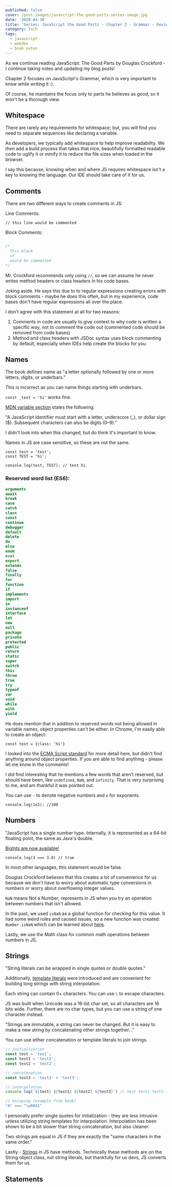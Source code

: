 ```yaml
---
published: false
cover: /post-images/javascript-the-good-parts-series-image.jpg
date: '2020-04-30'
title: 'Series: JavaScript the Good Parts - Chapter 2 - Grammar - Review'
category: Tech
tags:
  - javascript
  - webdev
  - book notes
---
```

As we continue reading JavaScript: The Good Parts by Douglas Crockford - I continue taking notes and updating my blog posts!

Chapter 2 focuses on JavaScript's Grammar, which is very important to know while writing it :). 

Of course, he maintains the focus only to parts he believes as good, so it won't be a thorough view.

## Whitespace
There are rarely any requirements for whitespace; but, you will find you need to separate sequences like declaring a variable. 

As developers, we typically add whitespace to help improve readability. We then add a build process that takes that nice, beautifully formatted readable code to uglify it or minify it to reduce the file sizes when loaded in the browser.

I say this because, knowing when and where JS requires whitespace isn't a key to knowing the language. Our IDE should take care of it for us.

## Comments

There are two different ways to create comments in JS:

Line Comments:

`// this line would be commented`

Block Comments:
```javascript

/*
  This block 
  of
  would be commented
*/
```

Mr. Crockford recommends only using `//`, so we can assume he never writes method headers or class headers in his code bases. 

Joking aside. He says this due to to regular expressions creating errors with block comments - maybe he does this often, but in my experience, code bases don't have regular expressions all over the place.

I don't agree with this statement at all for two reasons:
1. Comments in code are usually to give context to why code is written a specific way, not to comment the code out (commented code should be removed from code bases)
2. Method and class headers with JSDoc syntax uses block commenting by default, especially when IDEs help create the blocks for you. 

## Names

The book defines name as "a letter optionally followed by one or more letters, digits, or underbars."

This is incorrect as you can name things starting with underbars.

`const _test = 'hi'` works fine.

[MDN variable section](https://developer.mozilla.org/en-US/docs/Web/JavaScript/Guide/Grammar_and_types#Declarations) states the following:

"A JavaScript identifier must start with a letter, underscore (_), or dollar sign ($). Subsequent characters can also be digits (0–9)."

I didn't look into when this changed, but do think it's important to know.

Names in JS are case sensitive, so these are not the same.

```
const test = 'test';
const TEST = 'hi';

console.log(test, TEST); // test hi
```

### Reserved word list (ES6):

```javascript
arguments
await
break
case
catch
class
const
continue
debugger
default
delete
do
else
enum
eval
export
extends
false
finally
for
function
if
implements
import
in
instanceof
interface
let
new
null
package
private
protected
public
return
static
super
switch
this
throw
true
try
typeof
var
void
while
with
yield
```

He does mention that in addition to reserved words not being allowed in variable names, object properties can't be either. In Chrome, I'm easily able to create an object:

`const test = {class: 'hi'}`

I looked into the [ECMA Script standard](https://tc39.es/ecma262/#sec-names-and-keywords) for more detail here, but didn't find anything around object properties. If you are able to find anything - please let me know in the comments!

I did find interesting that he mentions a few words that aren't reserved, but should have been, like `undefined`, `NaN`, and `infinity`. That is very surprising to me, and am thankful it was pointed out.

You can use `-` to denote negative numbers and `e` for exponents.

`console.log(1e2); //100`

## Numbers

"JavaScript has a single number type. Internally, it is represented as a 64-bit floating point, the same as Java's double.

[BigInts are now available!](https://developer.mozilla.org/en-US/docs/Web/JavaScript/Reference/Global_Objects/BigInt)

`console.log(3 === 3.0) // true`

In most other languages, this statement would be false.

Douglas Crockford believes that this creates a lot of convenience for us because we don't have to worry about automatic type conversions in numbers or worry about overflowing integer values.

`NaN` means Not a Number, represents in JS when you try an operation between numbers that isn't allowed. 

In the past, we used `isNaN` as a global function for checking for this value. It had some weird rules and caused issues, so a new function was created: `Number.isNaN` which can be learned about [here](https://developer.mozilla.org/en-US/docs/Web/JavaScript/Reference/Global_Objects/Number/isNaN).

Lastly, we use the Math class for common math operations between numbers in JS. 

## Strings

"String literals can be wrapped in single quotes or double quotes." 

Additionally, [template literals](https://developer.mozilla.org/en-US/docs/Web/JavaScript/Reference/Template_literals) were introduced and are convenient for building long strings with string interpolation.

Each string can contain 0+ characters. You can use `\` to escape characters.

JS was built when Unicode was a 16-bit char set, so all characters are 16 bits wide. Further, there are no char types, but you can use a string of one character instead.

"Strings are immutable, a string can never be changed. But it is easy to make a new string by concatenating other strings together..."

You can use either concatenation or template literals to join strings.

```javascript
// initialization
const test = 'test';
const test1 = 'test1';
const test2 = `test2`;

// concatenation
const test3 = 'test3' + 'test3'; 

// interpolation
console.log(`${test} ${test1} ${test2} ${test3}`) // test test1 test2 test3 test3

// escaping (example from book)
"A" === "\u0041"
```

I personally prefer single quotes for initialization - they are less intrusive unless utilizing string templates for interpolation. Interpolation has been shown to be a bit slower than string concatenation, but also cleaner.

Two strings are equal in JS if they are exactly the "same characters in the same order."

Lastly - [Strings](https://developer.mozilla.org/en-US/docs/Web/JavaScript/Reference/Global_Objects/String) in JS have methods. Technically these methods are on the String object class, not string literals, but thankfully for us devs, JS converts them for us.

## Statements





